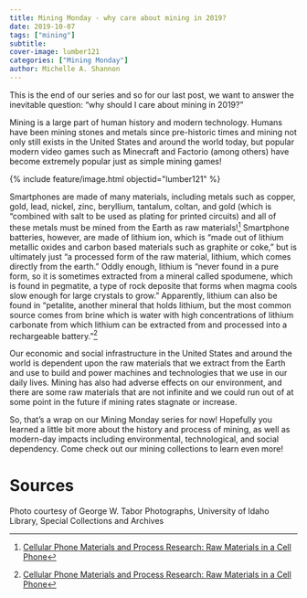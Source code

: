 ```yaml
---
title: Mining Monday - why care about mining in 2019?
date: 2019-10-07
tags: ["mining"]
subtitle: 
cover-image: lumber121
categories: ["Mining Monday"]
author: Michelle A. Shannon
---
```


This is the end of our series and so for our last post, we want to answer the inevitable question: “why should I care about mining in 2019?”

Mining is a large part of human history and modern technology. Humans have been mining stones and metals since pre-historic times and mining not only still exists in the United States and around the world today, but popular modern video games such as Minecraft and Factorio (among others) have become extremely popular just as simple mining games!

{% include feature/image.html objectid="lumber121" %}

Smartphones are made of many materials, including metals
such as copper, gold, lead, nickel, zinc, beryllium, tantalum, coltan, and gold
(which is “combined with salt to be used as plating for printed circuits) and
all of these metals must be mined from the Earth as raw materials![^1]
Smartphone batteries, however, are made of lithium ion, which is “made out of
lithium metallic oxides and carbon based materials such as graphite or coke,”
but is ultimately just “a processed form of the raw material, lithium, which
comes directly from the earth.” Oddly enough, lithium is “never found in a pure
form, so it is sometimes extracted from a mineral called spodumene, which is
found in pegmatite, a type of rock deposite that forms when magma cools slow
enough for large crystals to grow.” Apparently, lithium can also be found in
“petalite, another mineral that holds lithium, but the most common source comes
from brine which is water with high concentrations of lithium carbonate from
which lithium can be extracted from and processed into a rechargeable battery.”[^1]

Our economic and social infrastructure in the United States and around the world is dependent upon the raw materials that we extract from the Earth and use to build and power machines and technologies that we use in our daily lives. Mining has also had adverse effects on our environment, and there are some raw materials that are not infinite and we could run out of at some point in the future if mining rates stagnate or increase.

So, that’s a wrap on our Mining Monday series for now! Hopefully you learned a little bit more about the history and process of mining, as well as modern-day impacts including environmental, technological, and social dependency. Come check out our mining collections to learn even more!

# Sources

[^1]: [Cellular Phone Materials and Process Research: Raw Materials in a Cell Phone](http://www.designlife-cycle.com/cellphones)

Photo courtesy of George W. Tabor Photographs, University of Idaho Library, Special Collections and Archives

